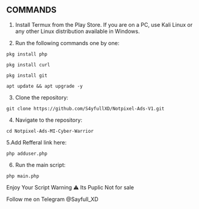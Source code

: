 ## COMMANDS ##
1. Install Termux from the Play Store. If you are on a PC, use Kali Linux or any other Linux distribution available in Windows.

2. Run the following commands one by one:
```
pkg install php
```
```
pkg install curl
```
```
pkg install git
```
```
apt update && apt upgrade -y
```
3. Clone the repository:
```
git clone https://github.com/S4yfullXD/Notpixel-Ads-V1.git
```
4. Navigate to the repository:
```
cd Notpixel-Ads-MI-Cyber-Warrior
```
5.Add Refferal link here:
```
php adduser.php
```
6. Run the main script:
```
php main.php
```
Enjoy Your Script 
Warning ⚠️ Its Puplic Not for sale

Follow me on Telegram @Sayfull_XD

